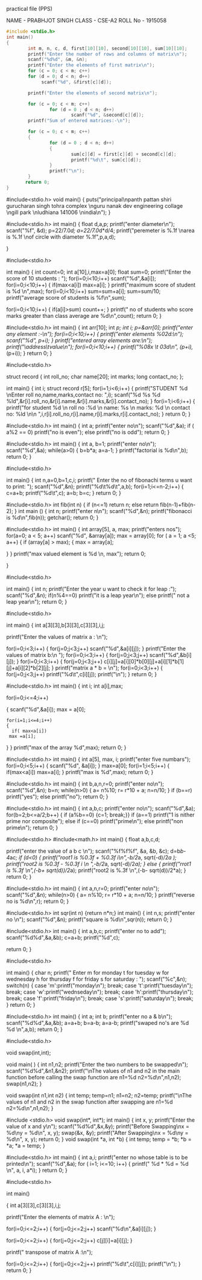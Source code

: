 practical file (PPS)


NAME - PRABHJOT SINGH
CLASS - CSE-A2
ROLL No - 1915058






```c
#include <stdio.h>
int main()
{
        int m, n, c, d, first[10][10], second[10][10], sum[10][10];
        printf("Enter the number of rows and columns of matrix\n");
        scanf("%d%d", &m, &n);
        printf("Enter the elements of first matrix\n");
        for (c = 0; c < m; c++)
        for (d = 0; d < n; d++)
             scanf("%d", &first[c][d]);

        printf("Enter the elements of second matrix\n");

        for (c = 0; c < m; c++)
                for (d = 0 ; d < n; d++)
                        scanf("%d", &second[c][d]);
        printf("Sum of entered matrices:-\n");

        for (c = 0; c < m; c++)
        {
                for (d = 0 ; d < n; d++) 
                {
                        sum[c][d] = first[c][d] + second[c][d];
                        printf("%d\t", sum[c][d]);
                }
                printf("\n");
        }
       return 0;
}
```



#include<stdio.h>
void main()
{
puts("principal\npanth pattan shiri gurucharan singh tohra complex \nguru nanak dev engineering collage \ngill park \nludhiana 141006 \nindia\n");
}

#include<stdio.h>
int main()
{
float d,a,p;
printf("enter diameter\n");
scanf("%f", &d);
p=22/7.0*d;
a=22/7.0*d*d/4;
printf("peremeter is %.1f \narea is %.1f \nof circle with diameter %.1f",p,a,d);

}


#include<stdio.h>

int main()
{
   int count=0;
  int a[10],i,max=a[0];
  float sum=0;
  printf("Enter the score of 10 students : ");
  for(i=0;i<10;i++)
scanf("%d",&a[i]);
for(i=0;i<10;i++)
{ if(max<a[i])
  max=a[i];
}
printf("maximum score of student is %d \n",max);
for(i=0;i<10;i++)
sum=sum+a[i];
sum=sum/10;
printf("average score of students is %f\n",sum);

for(i=0;i<10;i++)
{
if(a[i]>sum)
count++;
}
printf(" no of students who score marks greater than class average are %d\n",count);
return 0;
}


#include<stdio.h>
int main()
{
 int arr[10];
 int *p;
 int i;
 p=&arr[0];
 printf("enter any element :-\n");
 for(i=0;i<10;i++)
 {
  printf("enter elements %02d:\n");
  scanf("%d", p+i);
 }
 printf("entered array elements are:\n");
 printf("\address\tvalue\n");
 for(i=0;i<10;i++)
 {
  printf("%08x \t 03d\n", (p+i),*(p+i));
 }
 return 0;
}


#include<stdio.h>

struct record
{
int roll_no;
char name[20];
int marks;
long contact_no;
};

int main()
{
int i;
struct record r[5];
for(i=1;i<6;i++)
{
  printf("STUDENT %d \nEnter roll no,name,marks,contact no: ",i);
scanf("%d %s %d %ld",&r[i].roll_no,&r[i].name,&r[i].marks,&r[i].contact_no);
}
for(i=1;i<6;i++)
{
   printf("for student %d \n roll no :%d \n name: %s  \n marks: %d \n contact no: %ld \n\n ",i,r[i].roll_no,r[i].name,r[i].marks,r[i].contact_no);
}
return 0;
}



#include<stdio.h>
int main()
{
int a;
printf("enter no\n");
scanf("%d",&a);
if ( a%2 == 0)
printf("no is even");
else printf("no is odd");
return 0;
}



#include<stdio.h>
int main()
{
int a, b=1;
printf("enter no\n");
scanf("%d",&a);
while(a>0)
{
b=b*a;
a=a-1;
}
printf("factorial is %d\n",b);
return 0;
}




#include<stdio.h>

int main()
{
int n,a=0,b=1,c,i;
printf(" Enter the  no of fibonachi terms u want to print: ");
scanf("%d",&n);
printf("%d\t%d\t",a,b);
for(i=1;i<=n-2;i++)
{
c=a+b;
printf("%d\t",c);
a=b;
b=c;
}
return 0;
}





#include<stdio.h>
int fib(int n)
{
if (n<=1)
return n;
else
return fib(n-1)+fib(n-2);
}
int main ()
{
int n;
printf("enter n\n");
scanf("%d",&n);
printf("fibonacci is %d\n",fib(n));
getchar();
return 0;
}


#include<stdio.h>
int main()
{
int array[5], a, max;
printf("enters nos");
for(a=0; a < 5; a++)
scanf("%d", &array[a]);
max = array[0];
for ( a = 1; a <5; a++)
{ 
if (array[a] > max);
   {
 max = array[a];

}
}
printf("max valued element is %d \n, max");
return 0;

}







#include<stdio.h>

int main()
{
int n; 
printf("Enter the year u want to check it for leap :");
scanf("%d",&n);
if(n%4==0)
printf("it is a leap year\n");
else
printf(" not a leap year\n");
return 0;
}





#include<stdio.h>

int main()
{
int a[3][3],b[3][3],c[3][3],i,j;

printf("Enter the values of matrix a : \n");

for(i=0;i<3;i++)
{
   for(j=0;j<3;j++)
   scanf("%d",&a[i][j]);
}
printf("Enter the values of matrix b:\n ");
for(i=0;i<3;i++)
{
    for(j=0;j<3;j++)
        scanf("%d",&b[i][j]);
}
for(i=0;i<3;i++)
{
     for(j=0;j<3;j++)
     c[i][j]=a[i][0]*b[0][j]+a[i][1]*b[1][j]+a[i][2]*b[2][j];
}
printf("matrix a * b = \n");
for(i=0;i<3;i++)
{
    for(j=0;j<3;j++)
     printf("%d\t",c[i][j]);
    printf("\n");
}
return 0;
}





#include<stdio.h>
int  main()
{
int i;
 int a[i],max;

 for(i=0;i<=4;i++)

  {
    scanf("%d",&a[i]);
    max = a[0];


    for(i=1;i<=4;i++)
    {
      if( max<a[i])
     max =a[i];
}
}
  printf("max of the array %d",max);
return 0;
} 




#include<stdio.h>
int main()
{
 int a[5], max, i;
 printf("enter five numbars");
 for(i=0;i<5;i++)
 {
  scanf("%d", &a[i]);
 }
 max=a[0];
 for(i=1;i<5;i++)
 {
  if(max<a[i])
  max=a[i];
 }
 printf("max is %d",max);
 return 0;
}
 
 
 
 
 
 #include<stdio.h>
int main()
{
int b,a,n,r=0;
printf("enter no\n");
scanf("%d",&n);
b=n;
while(n>0)
{
a= n%10;
r= r*10 + a;
n=n/10;
}
if (b==r)
printf("yes");
else
printf("no");
return 0; }




#include<stdio.h>
int main()
{
int a,b,c;
printf("enter no\n");
scanf("%d",&a);
for(b=2;b<=a/2;b++)
{
if (a%b==0)
{c=1;
break;}}
if (a==1)
printf("1 is nither prime nor composite");
else 
if (c==0)
printf("prime\n");
else
printf("non  prime\n");
return 0;
}








#include<stdio.h>
#include<math.h>
int main()
{
float a,b,c,d;

printf("enter the value of a b c \n");
scanf("%f%f%f", &a, &b, &c);
d=b*b-4*a*c;
if (d<0)
{
printf("root1 is %0.3f + %0.3f i\n",-b/2*a, sqrt(-d)/2*a );
printf("root2 is %0.3f - %0.3f i \n ",-b/2*a, sqrt(-d)/2*a);
}
else 
{
printf("rrot1 is %.3f \n",(-b+ sqrt(d))/2*a);
printf("root2 is %.3f \n",(-b- sqrt(d))/2*a);
}
return 0;
}





#include<stdio.h>
int main()
{
int a,n,r=0;
printf("enter no\n");
scanf("%d",&n);
while(n>0)
{
a= n%10;
r= r*10 + a;
n=n/10;
}
printf("reverse no is %d\n",r);
return 0; }





#include<stdio.h>
int sqr(int n)
{return n*n;}
int main()
{
int n,s;
printf("enter no \n");
scanf("%d",&n);
printf("square is %d\n",sqr(n));
return 0;
}




#include<stdio.h>
int main()
{
int a,b,c;
printf("enter no  to  add");
scanf("%d%d",&a,&b);
c=a+b;
printf("%d",c);

return 0;
}








#include<stdio.h>

int main()
{
char n;
printf(" Enter m for monday t for tuesday w for wednesday h for thursday f for friday s for saturday  : ");
scanf("%c",&n);
switch(n)
{
case 'm':printf("monday\n");
break;
case 't':printf("tuesday\n");
break;
case 'w':printf("wednseday\n");
break;
case 'h':printf("thursday\n");
break;
case 'f':printf("friday\n");
break;
case 's':printf("saturday\n");
break;
}
return 0;
}






#include<stdio.h>
int main()
{
int a;
int b;
printf("enter no a & b\n");
scanf("%d%d",&a,&b);
a=a+b;
b=a-b;
a=a-b;
printf("swaped no's are %d %d \n",a,b);
return 0;
}







#include<stdio.h>

void swap(int,int);        

void main( )
{
    int n1,n2;
    printf("Enter the two numbers to be swapped\n");
    scanf("%d%d",&n1,&n2);
    printf("\nThe values of n1 and n2 in the main function before calling the swap function are n1=%d n2=%d\n",n1,n2);
    swap(n1,n2);
    }

void swap(int n1,int n2)
{ 
    int temp;
    temp=n1;
    n1=n2;
    n2=temp;
    printf("\nThe values of n1 and n2 in the swap function after swapping are n1=%d n2=%d\n",n1,n2);
}







#include <stdio.h>
void swap(int*, int*);
int main()
{
   int x, y;
   printf("Enter the value of x and y\n");
   scanf("%d%d",&x,&y);
   printf("Before Swapping\nx = %d\ny = %d\n", x, y);
   swap(&x, &y);
   printf("After Swapping\nx = %d\ny = %d\n", x, y);
   return 0;
}
void swap(int *a, int *b)
{
   int temp;
   temp = *b;
   *b = *a;
   *a = temp;
}






#include<stdio.h>
int main()
{
int a,i;
printf("enter no whose table is to  be printed\n");
scanf("%d",&a);
for ( i=1; i<=10; i++)
{
printf(" %d * %d = %d \n", a, i, a*i);
}
return 0;
}









#include<stdio.h>

int main()

{ int a[3][3],c[3][3],i,j;

printf("Enter the elements of matrix A : \n");

for(i=0;i<=2;i++)
{
for(j=0;j<=2;j++)
scanf("%d\n",&a[i][j]);
}

for(i=0;i<=2;i++)
{
for(j=0;j<=2;j++)
c[j][i]=a[i][j];
}

printf(" transpose of matrix A :\n");


for(i=0;i<=2;i++)
{
for(j=0;j<=2;j++)
printf("%d\t",c[i][j]);
printf("\n");
}
return 0;
}








